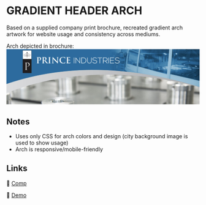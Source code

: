 # GRADIENT HEADER ARCH

Based on a supplied company print brochure, recreated gradient arch artwork for website usage and consistency across mediums.

Arch depicted in brochure:
![Arch](image.jpg)

## Notes

- Uses only CSS for arch colors and design (city background image is used to show usage)
- Arch is responsive/mobile-friendly

## Links

&#128279; [Comp](PrinceIndustriesBrochure.pdf)

&#128279; [Demo](https://rickertl.github.io/gradient-header-arch/)
